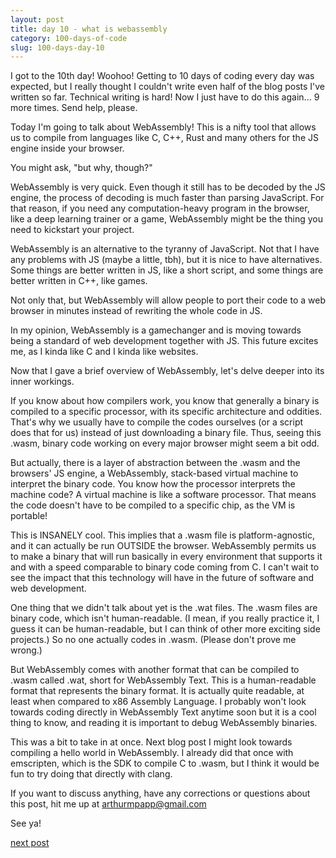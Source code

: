 ```yaml
---
layout: post
title: day 10 - what is webassembly
category: 100-days-of-code
slug: 100-days-day-10
---
```


I got to the 10th day! Woohoo! Getting to 10 days of coding every day was expected, but I really thought I couldn't write even half of the blog posts I've written so far. Technical writing is hard! Now I just have to do this again... 9 more times. Send help, please. 

Today I'm going to talk about WebAssembly! This is a nifty tool that allows us to compile from languages like C, C++, Rust and many others for the JS engine inside your browser.

You might ask, "but why, though?"

WebAssembly is very quick. Even though it still has to be decoded by the JS engine, the process of decoding is much faster than parsing JavaScript. For that reason, if you need any computation-heavy program in the browser, like a deep learning trainer or a game, WebAssembly might be the thing you need to kickstart your project.

WebAssembly is an alternative to the tyranny of JavaScript. Not that I have any problems with JS (maybe a little, tbh), but it is nice to have alternatives. Some things are better written in JS, like a short script, and some things are better written in C++, like games.

Not only that, but WebAssembly will allow people to port their code to a web browser in minutes instead of rewriting the whole code in JS. 

In my opinion, WebAssembly is a gamechanger and is moving towards being a standard of web development together with JS. This future excites me, as I kinda like C and I kinda like websites. 

Now that I gave a brief overview of WebAssembly, let's delve deeper into its inner workings. 

If you know about how compilers work, you know that generally a binary is compiled to a specific processor, with its specific architecture and oddities. That's why we usually have to compile the codes ourselves (or a script does that for us) instead of just downloading a binary file. Thus, seeing this .wasm, binary code working on every major browser might seem a bit odd. 

But actually, there is a layer of abstraction between the .wasm and the browsers' JS engine, a WebAssembly, stack-based virtual machine to interpret the binary code. You know how the processor interprets the machine code? A virtual machine is like a software processor. That means the code doesn't have to be compiled to a specific chip, as the VM is portable!

This is INSANELY cool. This implies that a .wasm file is platform-agnostic, and it can actually be run OUTSIDE the browser. WebAssembly permits us to make a binary that will run basically in every environment that supports it and with a speed comparable to binary code coming from C. I can't wait to see the impact that this technology will have in the future of software and web development. 

One thing that we didn't talk about yet is the .wat files. The .wasm files are binary code, which isn't human-readable. (I mean, if you really practice it, I guess it can be human-readable, but I can think of other more exciting side projects.) So no one actually codes in .wasm. (Please don't prove me wrong.) 

But WebAssembly comes with another format that can be compiled to .wasm called .wat, short for WebAssembly Text. This is a human-readable format that represents the binary format. It is actually quite readable, at least when compared to x86 Assembly Language. I probably won't look towards coding directly in WebAssembly Text anytime soon but it is a cool thing to know, and reading it is important to debug WebAssembly binaries. 

This was a bit to take in at once. Next blog post I might look towards compiling a hello world in WebAssembly. I already did that once with emscripten, which is the SDK to compile C to .wasm, but I think it would be fun to try doing that directly with clang. 

If you want to discuss anything, have any corrections or questions about this post, hit me up at arthurmpapp@gmail.com

See ya!

[next post](/blog/100-days-day-11)
